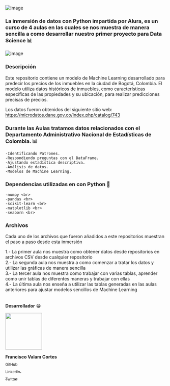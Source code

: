 ![image](https://github.com/Valamca/InmersionDatosAlura_1/assets/129345721/86b57239-8752-4ecc-b85d-6d6b0ca3d9a5)


### La inmersión de datos con Python impartida por Alura, es un curso de 4 aulas en las cuales se nos muestra de manera sencilla a como desarrollar nuestro primer proyecto para Data Science :bar_chart:

![image](https://github.com/Valamca/Inmersion_Datos_Alura/assets/129345721/35b5e352-2913-46d6-80bb-a496c5ee9599)


### Descripción <br>
Este repositorio contiene un modelo de Machine Learning desarrollado para predecir los precios de los inmuebles en la ciudad de Bogotá, Colombia. El modelo utiliza datos históricos de inmuebles, como características específicas de las propiedades y su ubicación, para realizar predicciones precisas de precios.

Los datos fueron obtenidos del siguiente sitio web: https://microdatos.dane.gov.co/index.php/catalog/743


### Durante las Aulas tratamos datos relacionados con el Departamento Administrativo Nacional de Estadísticas de Colombia. :bar_chart:

    -Identificando Patrones.
    -Respondiendo preguntas con el DataFrame.
    -Ajustando estadística descriptiva.
    -Análisis de datos.
    -Modelos de Machine Learning.

### Dependencias utilizadas en con Python :snake: 

    -numpy <br>
    -pandas <br>
    -scikit-learn <br>
    -matplotlib <br>
    -seaborn <br>

### Archivos

Cada uno de los archivos que fueron añadidos a este repositorios muestran el paso a paso desde esta inmersión

1.- La primer aula nos muestra como obtener datos desde repositorios en archivos CSV desde cualquier repositorio <br>
2.- La segunda aula nos muestra a como comenzar a tratar los datos y utilizar las gráficas de manera sencilla<br>
3.- La tercer aula nos muestra como trabajar con varias tablas, aprender como unir tablas de diferentes maneras y trabajar con ellas<br>
4.- La última aula nos enseña a utilizar las tablas generadas en las aulas anteriores para ajustar modelos sencillos de Machine Learning<br>
<br>
<br>
**Desarrollador** :grin:

 <img src="https://avatars.githubusercontent.com/u/129345721?v=4" width=115>
 
 **Francisco Valam Cortes**  <br>[<sub>GitHub</sub>](https://github.com/ValamCA) <img src="https://i.postimg.cc/hPxhb2YB/icons8-github-50.png" width =16>
 <br>[<sub>Linkedin </sub> ](https://www.linkedin.com/in/franciscovalamca/)<img src="https://i.postimg.cc/C5LJHycc/icons8-linkedin-48.png" width =16 ><br>
 [<sub>Twitter</sub>](https://twitter.com/FNiggalam)<img src="https://i.postimg.cc/xTrL2ND9/icons8-twitter-48.png" width =16 ><br>




